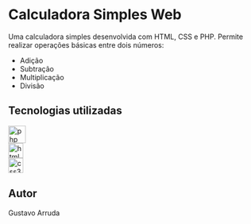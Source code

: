 # Calculadora Simples Web

Uma calculadora simples desenvolvida com HTML, CSS e PHP. Permite realizar operações básicas entre dois números:
- Adição
- Subtração
- Multiplicação
- Divisão

## Tecnologias utilizadas
<div align="left">
  <img src="https://cdn.jsdelivr.net/gh/devicons/devicon/icons/php/php-original.svg" height="35" alt="php logo" />
</div>

<div align="left">
  <img src="https://cdn.jsdelivr.net/gh/devicons/devicon/icons/html5/html5-original.svg" height="30" alt="html5 logo" />
</div>

<div align="left">
  <img src="https://cdn.jsdelivr.net/gh/devicons/devicon/icons/css3/css3-original.svg" height="30" alt="css3 logo" />
</div>

## Autor
Gustavo Arruda
